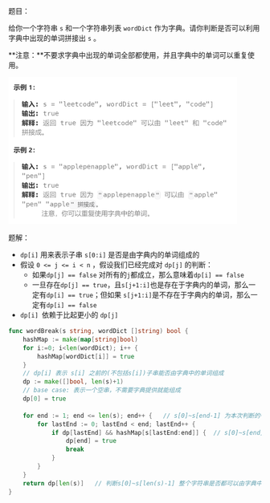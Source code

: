 题目：

给你一个字符串 `s` 和一个字符串列表 `wordDict` 作为字典。请你判断是否可以利用字典中出现的单词拼接出 `s` 。

**注意：**不要求字典中出现的单词全部都使用，并且字典中的单词可以重复使用。

<img src="2.单词拆分.assets/image-20231015121642851.png" alt="image-20231015121642851" style="zoom:50%;" />

题解：

- `dp[i]` 用来表示子串 `s[0:i]` 是否是由字典内的单词组成的
- 假设 `0 <= j <= i < n` ，假设我们已经完成对 `dp[j]` 的判断：
  - 如果`dp[j] == false` 对所有的`j`都成立，那么意味着`dp[i] == false`
  - 一旦存在`dp[j] == true`，且`s[j+1:i]`也是存在于字典内的单词，那么一定有`dp[i] == true`；但如果 `s[j+1:i]`是不存在于字典内的单词，那么一定有`dp[i] == false`
- `dp[i] `依赖于比起更小的 `dp[j]`

```go
func wordBreak(s string, wordDict []string) bool {
    hashMap := make(map[string]bool)
    for i:=0; i<len(wordDict); i++ {
        hashMap[wordDict[i]] = true
    }
    // dp[i] 表示 s[i] 之前的(不包括s[i])子串能否由字典中的单词组成
    dp := make([]bool, len(s)+1)
    // base case: 表示一个空串，不需要字典提供就能组成
    dp[0] = true

    for end := 1; end <= len(s); end++ {   // s[0]~s[end-1] 为本次判断的子串
        for lastEnd := 0; lastEnd < end; lastEnd++ {   
            if dp[lastEnd] && hashMap[s[lastEnd:end]] {  // s[0]~s[end] 是由一个已判断的子串+新的单词组成
                dp[end] = true
                break
            }
        }
    }
    return dp[len(s)]   // 判断s[0]~s[len(s)-1] 整个字符串是否都可以由字典中单词组成
}
```

